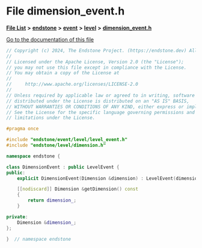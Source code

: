 

# File dimension\_event.h

[**File List**](files.md) **>** [**endstone**](dir_6cf277b678674f97c7a2b6b3b2447b33.md) **>** [**event**](dir_f1d783c0ad83ee143d16e768ebca51c8.md) **>** [**level**](dir_9972879ee1a1ab85aef1f41c76fb712c.md) **>** [**dimension\_event.h**](dimension__event_8h.md)

[Go to the documentation of this file](dimension__event_8h.md)


```C++
// Copyright (c) 2024, The Endstone Project. (https://endstone.dev) All Rights Reserved.
//
// Licensed under the Apache License, Version 2.0 (the "License");
// you may not use this file except in compliance with the License.
// You may obtain a copy of the License at
//
//     http://www.apache.org/licenses/LICENSE-2.0
//
// Unless required by applicable law or agreed to in writing, software
// distributed under the License is distributed on an "AS IS" BASIS,
// WITHOUT WARRANTIES OR CONDITIONS OF ANY KIND, either express or implied.
// See the License for the specific language governing permissions and
// limitations under the License.

#pragma once

#include "endstone/event/level/level_event.h"
#include "endstone/level/dimension.h"

namespace endstone {

class DimensionEvent : public LevelEvent {
public:
    explicit DimensionEvent(Dimension &dimension) : LevelEvent(dimension.getLevel()), dimension_(dimension){};

    [[nodiscard]] Dimension &getDimension() const
    {
        return dimension_;
    }

private:
    Dimension &dimension_;
};

}  // namespace endstone
```



